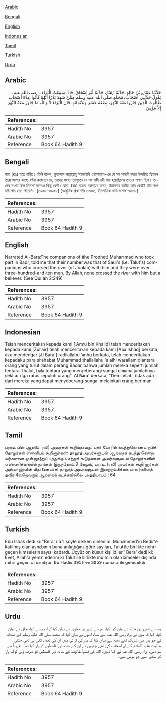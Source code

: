 [Arabic](#arabic)

[Bengali](#bengali)

[English](#english)

[Indonesian](#indonesian)

[Tamil](#tamil)

[Turkish](#turkish)

[Urdu](#urdu)

## Arabic


<div dir="rtl" lang="ar" style={{fontSize:'larger',backgroundColor:'#f8f9fa',padding:20}}>
حَدَّثَنَا عَمْرُو بْنُ خَالِدٍ، حَدَّثَنَا زُهَيْرٌ، حَدَّثَنَا أَبُو إِسْحَاقَ، قَالَ سَمِعْتُ الْبَرَاءَ ـ رضى الله عنه ـ يَقُولُ حَدَّثَنِي أَصْحَابُ، مُحَمَّدٍ صلى الله عليه وسلم مِمَّنْ شَهِدَ بَدْرًا أَنَّهُمْ كَانُوا عِدَّةَ أَصْحَابِ طَالُوتَ الَّذِينَ جَازُوا مَعَهُ النَّهَرَ، بِضْعَةَ عَشَرَ وَثَلاَثَمِائَةٍ‏.‏ قَالَ الْبَرَاءُ لاَ وَاللَّهِ مَا جَاوَزَ مَعَهُ النَّهَرَ إِلاَّ مُؤْمِنٌ‏.‏
</div>
<div style={{backgroundColor:'#f8f9fa',padding:20, marginBottom: 10}}><table> <thead> <tr> <th>References:</th> <th></th> </tr> </thead> <tbody><tr><td>Hadith No</td><td>3957</td></tr><tr><td>Arabic No</td><td>3957</td></tr><tr><td>Reference</td><td>Book 64 Hadith 9</td></tr></tbody></table></div>

## Bengali


<div dir="ltr" lang="bn" style={{fontSize:'larger',backgroundColor:'#f8f9fa',padding:20}}>
বারা (রাঃ) হতে বর্ণিত। তিনি বলেন, মুহাম্মাদ সাল্লাল্লাহু ‘আলাইহি ওয়াসাল্লাম-এর যে সব সাহাবী বদরে উপস্থিত ছিলেন তারা আমার কাছে বর্ণনা করেছেন যে, তাদের সংখ্যা তালুতের যে সব সঙ্গী নদী পার হয়েছিলেন তাদের সমান ছিল। তাদের সংখ্যা ছিল তিনশ’ দশেরও কিছু বেশী। বারা’ (রাঃ) বলেন, আল্লাহর কসম, ঈমানদার ব্যতীত আর কেউই তাঁর সঙ্গে নদী পার হতে পারেনি। [৩৯৫৮-৩৯৫৯] (আধুনিক প্রকাশনীঃ ৩৬৬৬, ইসলামিক ফাউন্ডেশনঃ ৩৬৬৮)
</div>
<div style={{backgroundColor:'#f8f9fa',padding:20, marginBottom: 10}}><table> <thead> <tr> <th>References:</th> <th></th> </tr> </thead> <tbody><tr><td>Hadith No</td><td>3957</td></tr><tr><td>Arabic No</td><td>3957</td></tr><tr><td>Reference</td><td>Book 64 Hadith 9</td></tr></tbody></table></div>

## English


<div dir="ltr" lang="en" style={{fontSize:'larger',backgroundColor:'#f8f9fa',padding:20}}>
Narrated Al-Bara:The companions of (the Prophet) Muhammad who took part in Badr, told me that their number was that of Saul's (i.e. Talut's) companions who crossed the river (of Jordan) with him and they were over three-hundred-and-ten men. By Allah, none crossed the river with him but a believer. (See Qur'an 2:249)
</div>
<div style={{backgroundColor:'#f8f9fa',padding:20, marginBottom: 10}}><table> <thead> <tr> <th>References:</th> <th></th> </tr> </thead> <tbody><tr><td>Hadith No</td><td>3957</td></tr><tr><td>Arabic No</td><td>3957</td></tr><tr><td>Reference</td><td>Book 64 Hadith 9</td></tr></tbody></table></div>

## Indonesian


<div dir="ltr" lang="id" style={{fontSize:'larger',backgroundColor:'#f8f9fa',padding:20}}>
Telah menceritakan kepada kami ['Amru bin Khalid] telah menceritakan kepada kami [Zuhair] telah menceritakan kepada kami [Abu Ishaq] berkata, aku mendengar [Al Bara'] radliallahu 'anhu berkata, telah menceritakan kepadaku para shahabat Muhammad shallallahu 'alaihi wasallam diantara orang yang turut dalam perang Badar, bahwa jumlah mereka seperti jumlah tentara Thalut, bala tentara yang menyeberangi sungai dimana jumlahnya sekitar tiga ratus sepuluh orang". Al Bara' berkata; "Demi Allah, tidak ada dari mereka yang dapat menyeberangi sungai melainkan orang beriman
</div>
<div style={{backgroundColor:'#f8f9fa',padding:20, marginBottom: 10}}><table> <thead> <tr> <th>References:</th> <th></th> </tr> </thead> <tbody><tr><td>Hadith No</td><td>3957</td></tr><tr><td>Arabic No</td><td>3957</td></tr><tr><td>Reference</td><td>Book 64 Hadith 9</td></tr></tbody></table></div>

## Tamil


<div dir="ltr" lang="ta" style={{fontSize:'larger',backgroundColor:'#f8f9fa',padding:20}}>
பராஉ பின் ஆஸிப் (ரலி) அவர்கள் கூறியதாவது: பத்ர் போரில் கலந்துகொண்ட நபித் தோழர்கள் என்னிடம் கூறினார்கள்: தாலூத் அவர்களுடன் ஆற்றைக் கடந்து சென்றவர்களான முன்னூற்றுப் பத்துக்கும் சற்றுக் கூடுதலான அவர்களுடைய தோழர்களின் எண்ணிக்கையில் நாங்கள் இருந்தோம்.9 மேலும், பராஉ (ரலி) அவர்கள் கூறி னார்கள்: அல்லாஹ்வின் மீதாணையாக! தாலூத் அவர்களுடன் இறைநம்பிக்கை யாளர்களைத் தவிர வேறெவரும் ஆற்றைக் கடக்கவில்லை. அத்தியாயம் : 64
</div>
<div style={{backgroundColor:'#f8f9fa',padding:20, marginBottom: 10}}><table> <thead> <tr> <th>References:</th> <th></th> </tr> </thead> <tbody><tr><td>Hadith No</td><td>3957</td></tr><tr><td>Arabic No</td><td>3957</td></tr><tr><td>Reference</td><td>Book 64 Hadith 9</td></tr></tbody></table></div>

## Turkish


<div dir="ltr" lang="tr" style={{fontSize:'larger',backgroundColor:'#f8f9fa',padding:20}}>
Ebu İshak dedi ki: "Bera' r.a.'l şöyle derken dinledim: Muhammed'in Bedir'e katılmış olan ashabının bana anlattığına göre sayıları, Talut ile birlikte nehri geçen kimselerin sayısı kadardı. Üçyüz on küsur kişi idiler." Bera' dedi ki: Evet, Allah'a yemin ederim ki Talut ile birlikte mu'min olan kimseler dışında nehri geçen olmamlştır. Bu Hadis 3958 ve 3959 numara ile gelecektir
</div>
<div style={{backgroundColor:'#f8f9fa',padding:20, marginBottom: 10}}><table> <thead> <tr> <th>References:</th> <th></th> </tr> </thead> <tbody><tr><td>Hadith No</td><td>3957</td></tr><tr><td>Arabic No</td><td>3957</td></tr><tr><td>Reference</td><td>Book 64 Hadith 9</td></tr></tbody></table></div>

## Urdu


<div dir="rtl" lang="ur" style={{fontSize:'larger',backgroundColor:'#f8f9fa',padding:20}}>
ہم سے عمرو بن خالد نے بیان کیا کہا، ہم سے زہیر بن معاویہ نے بیان کیا کہا، ہم سے ابواسحاق نے بیان کیا، کہا کہ میں نے براء رضی اللہ عنہ سے سنا، انہوں نے بیان کیا کہ محمد صلی اللہ علیہ وسلم کے صحابہ نے جو بدر میں شریک تھے مجھ سے بیان کیا کہ بدر کی لڑائی میں ان کی تعداد اتنی ہی تھی جتنی طالوت علیہ السلام کے ان اصحاب کی تھی جنہوں نے ان کے ساتھ نہر فلسطین کو پار کیا تھا۔ تقریباً تین سو دس۔ براء رضی اللہ عنہ نے کہا نہیں، اللہ کی قسم! طالوت کے ساتھ نہر فلسطین کو صرف وہی لوگ پار کر سکے تھے جو مومن تھے۔
</div>
<div style={{backgroundColor:'#f8f9fa',padding:20, marginBottom: 10}}><table> <thead> <tr> <th>References:</th> <th></th> </tr> </thead> <tbody><tr><td>Hadith No</td><td>3957</td></tr><tr><td>Arabic No</td><td>3957</td></tr><tr><td>Reference</td><td>Book 64 Hadith 9</td></tr></tbody></table></div>